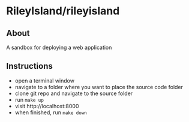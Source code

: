 <h1>RileyIsland/rileyisland</h1>

## About
A sandbox for deploying a web application

## Instructions
* open a terminal window
* navigate to a folder where you want to place the source code folder
* clone git repo and navigate to the source folder
* run `make up`
* visit http://localhost:8000
* when finished, run `make down`
